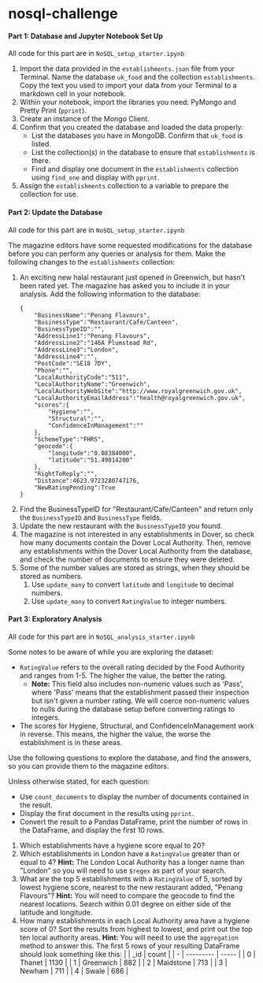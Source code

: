 # nosql-challenge

#### Part 1: Database and Jupyter Notebook Set Up

All code for this part are in `NoSQL_setup_starter.ipynb` 

1. Import the data provided in the `establishments.json` file from your Terminal. Name the database `uk_food` and the collection `establishments`. Copy the text you used to import your data from your Terminal to a markdown cell in your notebook.
2. Within your notebook, import the libraries you need: PyMongo and Pretty Print (`pprint`).
3. Create an instance of the Mongo Client.
4. Confirm that you created the database and loaded the data properly:
   * List the databases you have in MongoDB. Confirm that `uk_food` is listed.
   * List the collection(s) in the database to ensure that `establishments` is there.
   * Find and display one document in the `establishments` collection using `find_one` and display with `pprint`.
5. Assign the `establishments` collection to a variable to prepare the collection for use.

#### Part 2: Update the Database

All code for this part are in `NoSQL_setup_starter.ipynb`

The magazine editors have some requested modifications for the database before you can perform any queries or analysis for them. Make the following changes to the `establishments` collection:

1. An exciting new halal restaurant just opened in Greenwich, but hasn't been rated yet. The magazine has asked you to include it in your analysis. Add the following information to the database:
   ```
   {
       "BusinessName":"Penang Flavours",
       "BusinessType":"Restaurant/Cafe/Canteen",
       "BusinessTypeID":"",
       "AddressLine1":"Penang Flavours",
       "AddressLine2":"146A Plumstead Rd",
       "AddressLine3":"London",
       "AddressLine4":"",
       "PostCode":"SE18 7DY",
       "Phone":"",
       "LocalAuthorityCode":"511",
       "LocalAuthorityName":"Greenwich",
       "LocalAuthorityWebSite":"http://www.royalgreenwich.gov.uk",
       "LocalAuthorityEmailAddress":"health@royalgreenwich.gov.uk",
       "scores":{
           "Hygiene":"",
           "Structural":"",
           "ConfidenceInManagement":""
       },
       "SchemeType":"FHRS",
       "geocode":{
           "longitude":"0.08384000",
           "latitude":"51.49014200"
       },
       "RightToReply":"",
       "Distance":4623.9723280747176,
       "NewRatingPending":True
   }
   ```
2. Find the BusinessTypeID for "Restaurant/Cafe/Canteen" and return only the `BusinessTypeID` and `BusinessType` fields.
3. Update the new restaurant with the `BusinessTypeID` you found.
4. The magazine is not interested in any establishments in Dover, so check how many documents contain the Dover Local Authority. Then, remove any establishments within the Dover Local Authority from the database, and check the number of documents to ensure they were deleted.
5. Some of the number values are stored as strings, when they should be stored as numbers.
   1. Use `update_many` to convert `latitude` and `longitude` to decimal numbers.
   2. Use `update_many` to convert `RatingValue` to integer numbers. 

#### Part 3: Exploratory Analysis

All code for this part are in  `NoSQL_analysis_starter.ipynb`

Some notes to be aware of while you are exploring the dataset:

* `RatingValue` refers to the overall rating decided by the Food Authority and ranges from 1-5. The higher the value, the better the rating.
  * **Note:** This field also includes non-numeric values such as 'Pass', where 'Pass' means that the establishment passed their inspection but isn't given a number rating. We will coerce non-numeric values to nulls during the database setup before converting ratings to integers.
* The scores for Hygiene, Structural, and ConfidenceInManagement work in reverse. This means, the higher the value, the worse the establishment is in these areas.

Use the following questions to explore the database, and find the answers, so you can provide them to the magazine editors.

Unless otherwise stated, for each question:

* Use `count_documents` to display the number of documents contained in the result.
* Display the first document in the results using `pprint`.
* Convert the result to a Pandas DataFrame, print the number of rows in the DataFrame, and display the first 10 rows.

1. Which establishments have a hygiene score equal to 20?
2. Which establishments in London have a `RatingValue` greater than or equal to 4?
   **Hint:** The London Local Authority has a longer name than "London" so you will need to use `$regex` as part of your search.
3. What are the top 5 establishments with a `RatingValue` of 5, sorted by lowest hygiene score, nearest to the new restaurant added, "Penang Flavours"?
   **Hint:** You will need to compare the geocode to find the nearest locations. Search within 0.01 degree on either side of the latitude and longitude.
4. How many establishments in each Local Authority area have a hygiene score of 0? Sort the results from highest to lowest, and print out the top ten local authority areas.
   **Hint:** You will need to use the `aggregation` method to answer this.
   The first 5 rows of your resulting DataFrame should look something like this:
   |   | _id       | count |
   | - | --------- | ----- |
   | 0 | Thanet    | 1130  |
   | 1 | Greenwich | 882   |
   | 2 | Maidstone | 713   |
   | 3 | Newham    | 711   |
   | 4 | Swale     | 686   |

